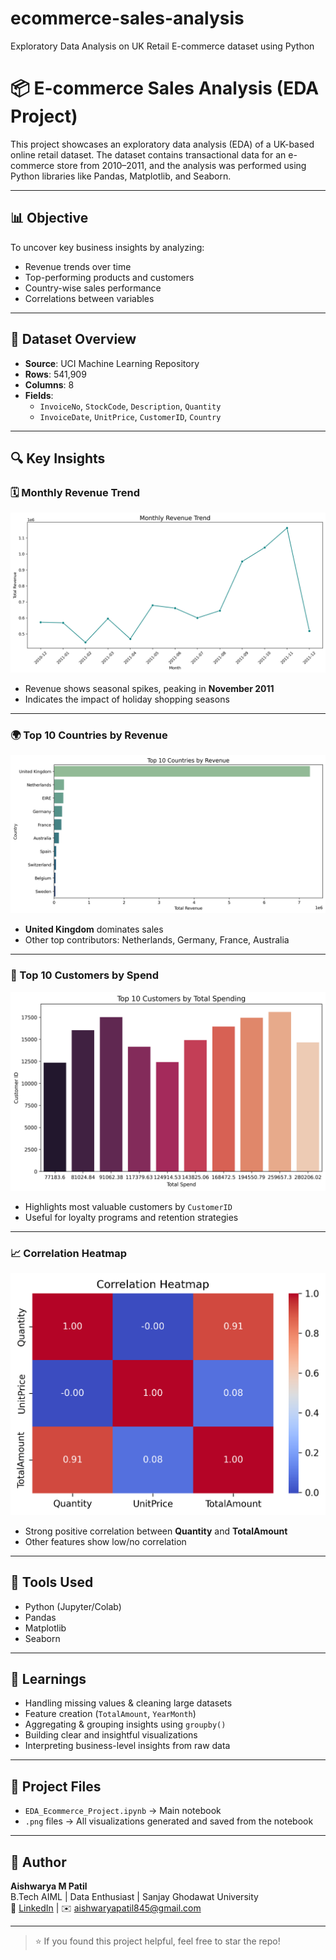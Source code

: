 # ecommerce-sales-analysis
Exploratory Data Analysis on UK Retail E-commerce dataset using Python
# 📦 E-commerce Sales Analysis (EDA Project)

This project showcases an exploratory data analysis (EDA) of a UK-based online retail dataset. The dataset contains transactional data for an e-commerce store from 2010–2011, and the analysis was performed using Python libraries like Pandas, Matplotlib, and Seaborn.

---

## 📊 Objective

To uncover key business insights by analyzing:
- Revenue trends over time
- Top-performing products and customers
- Country-wise sales performance
- Correlations between variables

---

## 📁 Dataset Overview

- **Source**: UCI Machine Learning Repository  
- **Rows**: 541,909  
- **Columns**: 8  
- **Fields**:
  - `InvoiceNo`, `StockCode`, `Description`, `Quantity`
  - `InvoiceDate`, `UnitPrice`, `CustomerID`, `Country`

---

## 🔍 Key Insights

### 🗓️ Monthly Revenue Trend
![Monthly Trend](monthly_trend.png)

- Revenue shows seasonal spikes, peaking in **November 2011**  
- Indicates the impact of holiday shopping seasons

---

### 🌍 Top 10 Countries by Revenue
![Top Countries](top_countries.png)

- **United Kingdom** dominates sales
- Other top contributors: Netherlands, Germany, France, Australia

---

### 👥 Top 10 Customers by Spend
![Top Customers](top_customers.png)

- Highlights most valuable customers by `CustomerID`
- Useful for loyalty programs and retention strategies

---

### 📈 Correlation Heatmap
![Correlation Heatmap](correlation_heatmap.png)

- Strong positive correlation between **Quantity** and **TotalAmount**
- Other features show low/no correlation

---

## 🧰 Tools Used

- Python (Jupyter/Colab)
- Pandas
- Matplotlib
- Seaborn

---

## 🧠 Learnings

- Handling missing values & cleaning large datasets  
- Feature creation (`TotalAmount`, `YearMonth`)  
- Aggregating & grouping insights using `groupby()`  
- Building clear and insightful visualizations  
- Interpreting business-level insights from raw data

---

## 📂 Project Files

- `EDA_Ecommerce_Project.ipynb` → Main notebook  
- `.png` files → All visualizations generated and saved from the notebook

---

## 🚀 Author

**Aishwarya M Patil**  
B.Tech AIML | Data Enthusiast | Sanjay Ghodawat University  
🔗 [LinkedIn](https://www.linkedin.com/in/aishwarya-patil-27529225b) | ✉️ aishwaryapatil845@gmail.com

---

> ⭐ If you found this project helpful, feel free to star the repo!
